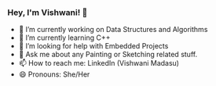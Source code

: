 ### Hey, I'm Vishwani! 👋



- 🔭 I’m currently working on Data Structures and Algorithms
- 🌱 I’m currently learning C++
- 🤔 I’m looking for help with Embedded Projects
- 💬 Ask me about any Painting or Sketching related stuff.
- 📫 How to reach me: LinkedIn (Vishwani Madasu)
- 😄 Pronouns: She/Her
